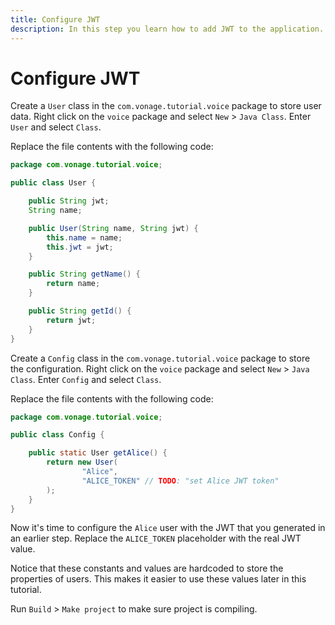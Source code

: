 ```yaml
---
title: Configure JWT
description: In this step you learn how to add JWT to the application.
---
```


# Configure JWT

Create a `User` class in the `com.vonage.tutorial.voice` package to store user data. Right click on the `voice` package and select `New` > `Java Class`. Enter `User` and select `Class`.

Replace the file contents with the following code:

```java
package com.vonage.tutorial.voice;

public class User {

    public String jwt;
    String name;

    public User(String name, String jwt) {
        this.name = name;
        this.jwt = jwt;
    }

    public String getName() {
        return name;
    }

    public String getId() {
        return jwt;
    }
}
```

Create a `Config` class in the `com.vonage.tutorial.voice` package to store the configuration. Right click on the `voice` package and select `New` > `Java Class`. Enter `Config` and select `Class`.

Replace the file contents with the following code:

```java
package com.vonage.tutorial.voice;

public class Config {

    public static User getAlice() {
        return new User(
                "Alice",
                "ALICE_TOKEN" // TODO: "set Alice JWT token"
        );
    }
}
```

Now it's time to configure the `Alice` user with the JWT that you generated in an earlier step. Replace the `ALICE_TOKEN` placeholder with the real JWT value.

Notice that these constants and values are hardcoded to store the properties of users. This makes it easier to use these values later in this tutorial.

Run `Build` > `Make project` to make sure project is compiling.